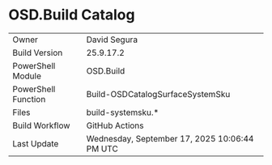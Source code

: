 ﻿# OSD.Build Catalog

| | |
|-|-|
| Owner | David Segura |
| Build Version | 25.9.17.2 |
| PowerShell Module | OSD.Build |
| PowerShell Function | Build-OSDCatalogSurfaceSystemSku |
| Files | build-systemsku.* |
| Build Workflow | GitHub Actions |
| Last Update | Wednesday, September 17, 2025 10:06:44 PM UTC |
